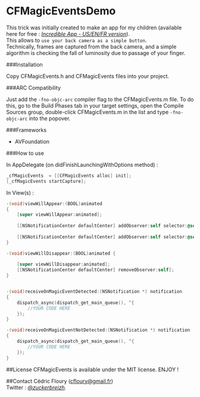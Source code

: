 CFMagicEventsDemo
=================


This trick was initially created to make an app for my children (available here for free : *[Incredible App - US/EN/FR version](https://itunes.apple.com/fr/app/incredible/id714822935?mt=8)*).<br>
This allows to `use your back camera as a simple button`.<br>
Technically, frames are captured from the back camera, and a simple algorithm is checking the fall of luminosity due to passage of your finger.

###Installation

Copy CFMagicEvents.h and CFMagicEvents files into your project.

###ARC Compatibility

Just add the `-fno-objc-arc` compiler flag to the CFMagicEvents.m file. To do this, go to the Build Phases tab in your target settings, open the Compile Sources group, double-click CFMagicEvents.m in the list and type `-fno-objc-arc` into the popover.

###Frameworks
- AVFoundation


###How to use

In AppDelegate (on didFinishLaunchingWithOptions method) : 

```objectivec
_cfMagicEvents  = [[CFMagicEvents alloc] init];
[_cfMagicEvents startCapture];
```

In View(s) :

```objectivec
-(void)viewWillAppear:(BOOL)animated
{
    [super viewWillAppear:animated];
    
    [[NSNotificationCenter defaultCenter] addObserver:self selector:@selector(receiveOnMagicEventDetected:) name:@"onMagicEventDetected" object:nil];
    
    [[NSNotificationCenter defaultCenter] addObserver:self selector:@selector(receiveOnMagicEventNotDetected:) name:@"onMagicEventNotDetected" object:nil];
}

-(void)viewWillDisappear:(BOOL)animated {
    
    [super viewWillDisappear:animated];
    [[NSNotificationCenter defaultCenter] removeObserver:self];
}


-(void)receiveOnMagicEventDetected:(NSNotification *) notification
{
    dispatch_async(dispatch_get_main_queue(), ^{
        //YOUR CODE HERE
    });
}

-(void)receiveOnMagicEventNotDetected:(NSNotification *) notification
{
    dispatch_async(dispatch_get_main_queue(), ^{
        //YOUR CODE HERE
    });
}
```

##License
CFMagicEvents is available under the MIT license. ENJOY !

##Contact
Cédric Floury  (cfloury@gmail.fr)<br>
Twitter : *[@zuckerbreizh](https://itunes.apple.com/fr/app/incredible/id714822935?mt=8).*

